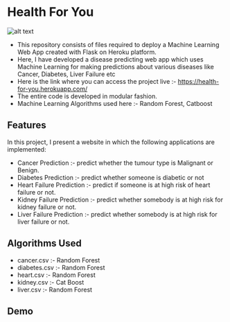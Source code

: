 # Health For You


![alt text](https://github.com/mvram123/health-for-u/blob/main/readme_resources/main.png)

- This repository consists of files required to deploy a Machine Learning Web App created with Flask on Heroku platform.
- Here, I have developed a disease predicting web app which uses Machine Learning for making predictions about various diseases like Cancer, Diabetes, Liver Failure etc
- Here is the link where you can access the project live :- https://health-for-you.herokuapp.com/
- The entire code is developed in modular fashion.
- Machine Learning Algorithms used here :- Random Forest, Catboost

## Features

In this project, I present a website in which the following applications are implemented:

- Cancer Prediction :-  predict whether the tumour type is Malignant or Benign.
- Diabetes Prediction :- predict whether someone is diabetic or not
- Heart Failure Prediction :- predict if someone is at high risk of heart failure or not.
- Kidney Failure Prediction :- predict whether somebody is at high risk for kidney failure or not.
- Liver Failure Prediction :- predict whether somebody is at high risk for liver failure or not.

## Algorithms Used

- cancer.csv :- Random Forest
- diabetes.csv :- Random Forest
- heart.csv :- Random Forest
- kidney.csv :- Cat Boost
- liver.csv :- Random Forest

## Demo 



